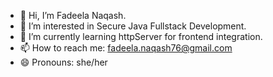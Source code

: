 - 👋 Hi, I’m Fadeela Naqash.
- 👀 I’m interested in Secure Java Fullstack Development.
- 🌱 I’m currently learning httpServer for frontend integration.
- 📫 How to reach me: fadeela.naqash76@gmail.com
- 😄 Pronouns: she/her
